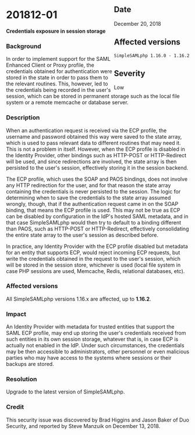 <div class="sidebar-warning" style="float: right;">
<h2>Date</h2>
December 20, 2018
<h2>Affected versions</h2>
<code>SimpleSAMLphp 1.16.0 - 1.16.2</code><br/>
<h2>Severity</h2>
Low
</div>

# 201812-01

**Credentials exposure in session storage**

### Background

In order to implement support for the SAML Enhanced Client or Proxy profile, the credentials obtained for
authentication were stored in the state in order to pass them to the relevant routines. This, however, led to the
credentials being recorded in the user's session, which can be stored in permanent storage such as the local file
system or a remote memcache or database server.

### Description

When an authentication request is received via the ECP profile, the username and password obtained this way were
saved to the state array, which is used to pass relevant data to different routines that may need it. This is not a
problem in itself. However, when the ECP profile is disabled in the Identity Provider, other bindings such as
HTTP-POST or HTTP-Redirect will be used, and since redirections are involved, the state array is then persisted to
the user's session, effectively storing it in the session backend.

The ECP profile, which uses the SOAP and PAOS bindings, does not involve any HTTP redirection for the user, and for
that reason the state array containing the credentials is never persisted to the session. The logic for determining
when to save the credentials to the state array assumed wrongly, though, that if the authentication request came in
on the SOAP binding, that means the ECP profile is used. This may not be true as ECP can be disabled by configuration
in the IdP's hosted SAML metadata, and in that case SimpleSAMLphp would then try to default to a binding different
than PAOS, such as HTTP-POST or HTTP-Redirect, effectively consolidating the entire state array to the user's session
as described before.

In practice, any Identity Provider with the ECP profile disabled but metadata for an entity that supports ECP, would
reject incoming ECP requests, but write the credentials obtained in the request to the user's session, which will
be stored in the session store, whichever is used (local file system in case PHP sessions are used, Memcache, Redis,
relational databases, etc).

### Affected versions

All SimpleSAMLphp versions 1.16.x are affected, up to **1.16.2**.

### Impact

An Identity Provider with metadata for trusted entities that support the SAML ECP profile, may end up storing the
user's credentials received from such entities in its own session storage, whatever that is, in case ECP is actually
not enabled in the IdP. Under such circumstances, the credentials may be then accessible to administrators, other
personnel or even malicious parties who may have access to the systems where sessions or their backups are stored.

### Resolution

Upgrade to the latest version of SimpleSAMLphp.

### Credit

This security issue was discovered by Brad Higgins and Jason Baker of Duo Security, and
reported by Steve Manzuik on December 13, 2018.
